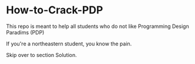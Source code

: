 # How-to-Crack-PDP
This repo is meant to help all students who do not like Programming Design Paradims (PDP)

If you're a northeastern student, you know the pain.

Skip over to section Solution.





